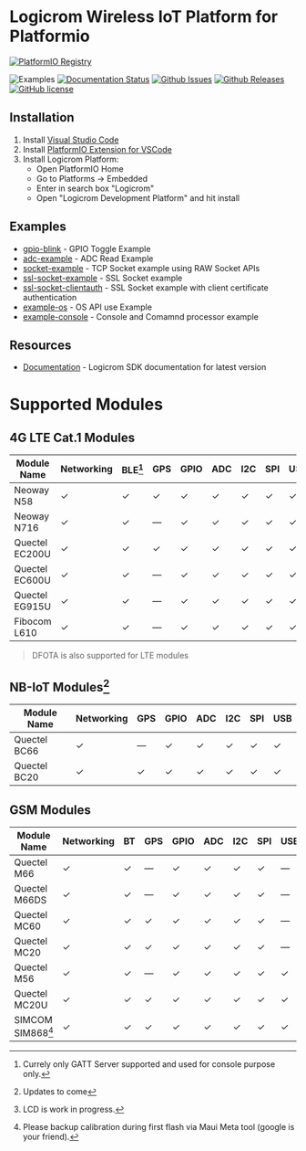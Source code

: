 # Logicrom Wireless IoT Platform for Platformio

[![PlatformIO Registry](https://badges.registry.platformio.org/packages/ajaybhargav/platform/logicrom.svg)](https://registry.platformio.org/platforms/ajaybhargav/logicrom)

![Examples](https://github.com/waybyte/platform-logicrom/workflows/Examples/badge.svg)
[![Documentation Status](https://readthedocs.org/projects/logicromsdk/badge/?version=latest)](https://docs.logicrom.com)
[![Github Issues](https://img.shields.io/github/issues/waybyte/platform-logicrom.svg)](http://github.com/waybyte/platform-logicrom/issues)
[![Github Releases](https://img.shields.io/github/release/waybyte/platform-logicrom.svg)](https://github.com/waybyte/platform-logicrom/releases)
[![GitHub license](https://img.shields.io/badge/license-MIT-blue.svg)](https://github.com/waybyte/platform-logicrom/blob/master/LICENSE)

## Installation

1. Install [Visual Studio Code](https://code.visualstudio.com/)
2. Install [PlatformIO Extension for VSCode](https://platformio.org/platformio-ide)
3. Install Logicrom Platform:
	* Open PlatformIO Home
	* Go to Platforms -> Embedded
	* Enter in search box "Logicrom"
	* Open "Logicrom Development Platform" and hit install

## Examples

* [gpio-blink](https://github.com/waybyte/platform-logicrom/tree/master/examples/gpio-blink) - GPIO Toggle Example
* [adc-example](https://github.com/waybyte/platform-logicrom/tree/master/examples/adc-example) - ADC Read Example
* [socket-example](https://github.com/waybyte/platform-logicrom/tree/master/examples/socket-example) - TCP Socket example using RAW Socket APIs
* [ssl-socket-example](https://github.com/waybyte/platform-logicrom/tree/master/examples/ssl-socket-example) - SSL Socket example
* [ssl-socket-clientauth](https://github.com/waybyte/platform-logicrom/tree/master/examples/ssl-socket-clientauth) - SSL Socket example with client certificate authentication
* [example-os](https://github.com/waybyte/example-os) - OS API use Example
* [example-console](https://github.com/waybyte/example-console) - Console and Comamnd processor example


## Resources

* [Documentation](https://docs.logicrom.com) - Logicrom SDK documentation for latest version

# Supported Modules
## 4G LTE Cat.1 Modules

| Module Name  | Networking | BLE[^1] | GPS | GPIO | ADC | I2C | SPI | USB | LCD | Camera |
|--------------|------------|---------|-----|------|-----|-----|-----|-----|-----|--------|
| Neoway N58  | &check; | &check; | &check; | &check; | &check; | &check; | &check; | &check; | &check; | &cross; |
| Neoway N716 | &check; | &check; | &#8212; | &check; | &check; | &check; | &check; | &check; | &check; | &cross; |
| Quectel EC200U | &check; | &check; | &check; | &check; | &check; | &check; | &check; | &check; | &check; | &cross; |
| Quectel EC600U | &check; | &check; | &#8212; | &check; | &check; | &check; | &check; | &check; | &check; | &cross; |
| Quectel EG915U  | &check; | &check; | &#8212; | &check; | &check; | &check; | &check; | &check; | &check; | &cross; |
| Fibocom L610  | &check; | &check; | &#8212; | &check; | &check; | &check; | &check; | &check; | &check; | &cross; |

> DFOTA is also supported for LTE modules

## NB-IoT Modules[^2]

| Module Name  | Networking | GPS | GPIO | ADC | I2C | SPI | USB |
|--------------|------------|-----|------|-----|-----|-----|-----|
| Quectel BC66 | &check; | &#8212; | &check; | &check; | &check; | &check; | &check; |
| Quectel BC20 | &check; | &check; | &check; | &check; | &check; | &check; | &check; |

## GSM Modules

| Module Name  | Networking | BT | GPS | GPIO | ADC | I2C | SPI | USB | LCD[^3] |
|--------------|------------|----|-----|------|-----|-----|-----|-----|---------|
| Quectel M66  | &check; | &check; | &#8212; | &check; | &check; | &check; | &check; | &#8212; | &cross; |
| Quectel M66DS| &check; | &check; | &#8212; | &check; | &check; | &check; | &check; | &#8212; | &cross; |
| Quectel MC60 | &check; | &check; | &check; | &check; | &check; | &check; | &check; | &#8212; | &cross; |
| Quectel MC20 | &check; | &check; | &check; | &check; | &check; | &check; | &check; | &#8212; | &cross; |
| Quectel M56| &check; | &check; | &#8212; | &check; | &check; | &check; | &check; | &check; | &cross; |
| Quectel MC20U| &check; | &check; | &check; | &check; | &check; | &check; | &check; | &check; | &cross; |
| SIMCOM SIM868[^4]| &check; | &check; | &check; | &check; | &check; | &check; | &check; | &check; | &cross; |


[^1]: Currely only GATT Server supported and used for console purpose only.

[^2]: Updates to come

[^3]: LCD is work in progress.

[^4]: Please backup calibration during first flash via Maui Meta tool (google is your friend).
